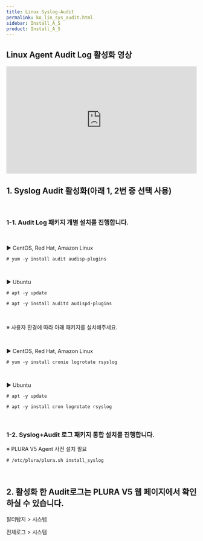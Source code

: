 ```yaml
---
title: Linux Syslog-Audit
permalink: ko_lin_sys_audit.html
sidebar: Install_A_S
product: Install_A_S
---
```


## Linux Agent Audit Log 활성화 영상

<style>.embed-container { position: relative; padding-bottom: 56.25%; height: 0; overflow: hidden; max-width: 100%; } .embed-container iframe, .embed-container object, .embed-container embed { position: absolute; top: 0; left: 0; width: 100%; height: 100%; }</style><div class='embed-container'><iframe src='https://www.youtube.com/embed/8WYGIsW08yY' frameborder='0' allowfullscreen></iframe></div>

## 1. Syslog Audit 활성화(아래 1, 2번 중 선택 사용)

<br />

### 1-1. Audit Log 패키지 개별 설치를 진행합니다.

<br />

▶ CentOS, Red Hat, Amazon Linux

`# yum -y install audit audisp-plugins`

<br />

▶ Ubuntu

`# apt -y update`

`# apt -y install auditd audispd-plugins`

<br />

※ 사용자 환경에 따라 아래 패키지를 설치해주세요.

<br />

▶ CentOS, Red Hat, Amazon Linux

`# yum -y install cronie logrotate rsyslog`

<br />

▶ Ubuntu

`# apt -y update`

`# apt -y install cron logrotate rsyslog`

<br />

### 1-2. Syslog+Audit 로그 패키지 통합 설치를 진행합니다.

※ PLURA V5 Agent 사전 설치 필요

`# /etc/plura/plura.sh install_syslog`

<br />

## 2. 활성화 한 Audit로그는 PLURA V5 웹 페이지에서 확인하실 수 있습니다.

필터탐지 > 시스템

전체로그 > 시스템
